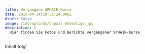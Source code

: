 ```yaml
---
title: Vergangene SPHAIR-Kurse
date: 2019-04-14T10:51:24.000Z
draft: false
image: /img/uploads/shpair_ehemalige.jpg
description: |
  Hier finden Sie Fotos und Berichte vergangener SPHAIR-Kurse
---
```

Inhalt folgt
